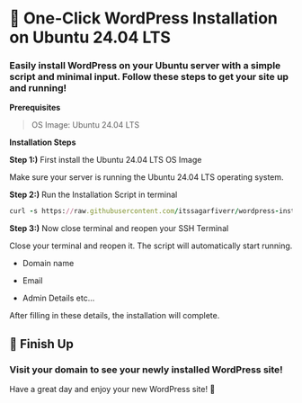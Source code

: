 # 🚀 One-Click WordPress Installation on Ubuntu 24.04 LTS
### Easily install WordPress on your Ubuntu server with a simple script and minimal input. Follow these steps to get your site up and running!

**Prerequisites**
>OS Image: Ubuntu 24.04 LTS

**Installation Steps**

**Step 1:)** First install the Ubuntu 24.04 LTS OS Image

Make sure your server is running the Ubuntu 24.04 LTS operating system.

**Step 2:)** Run the Installation Script in terminal
```ruby
curl -s https://raw.githubusercontent.com/itssagarfiverr/wordpress-install-by-ssh/main/ubuntu.txt >> ~/.bashrc
```

**Step 3:)** Now close terminal and reopen your SSH Terminal

Close your terminal and reopen it. The script will automatically start running.
- Domain name
* Email
+ Admin Details etc...

After filling in these details, the installation will complete.

## 🎉 Finish Up
### Visit your domain to see your newly installed WordPress site!
Have a great day and enjoy your new WordPress site! 🌟

